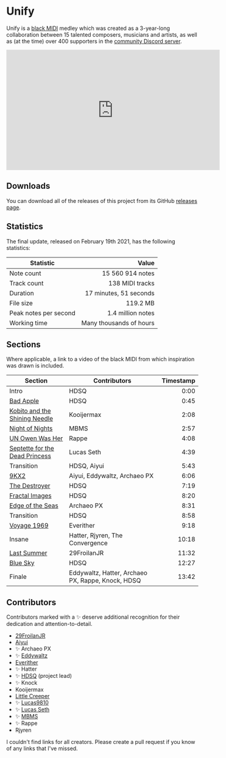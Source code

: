# Unify

Unify is a [black MIDI](https://en.wikipedia.org/wiki/Black_MIDI) medley which
was created as a 3-year-long collaboration between 15 talented composers,
musicians and artists, as well as (at the time) over 400 supporters in the
[community Discord server](https://discord.gg/zWPAkgjpCW).

<iframe width="560" height="315" src="https://www.youtube.com/embed/83CqPViJB0I?si=VhgxpccTeALXYrnr" title="YouTube video player" frameborder="0" allow="accelerometer; autoplay; clipboard-write; encrypted-media; gyroscope; picture-in-picture; web-share" referrerpolicy="strict-origin-when-cross-origin" allowfullscreen></iframe>

## Downloads

You can download all of the releases of this project from its GitHub
[releases page](https://github.com/TheConvergenceProject/Unify/releases).

## Statistics

The final update, released on February 19th 2021, has the following statistics:

| Statistic             | Value                   |
|-----------------------|------------------------:|
| Note count            | 15 560 914 notes        |
| Track count           | 138 MIDI tracks         |
| Duration              | 17 minutes, 51 seconds  |
| File size             | 119.2 MB                |
| Peak notes per second | 1.4 million notes       |
| Working time          | Many thousands of hours |

## Sections

Where applicable, a link to a video of the black MIDI from which inspiration
was drawn is included.

| Section                        | Contributors | Timestamp  |
|--------------------------------|---------|------:|
| Intro                          | HDSQ    | 0:00  |
| [Bad Apple](https://youtu.be/NQPfYx0utvM) | HDSQ | 0:45  |
| [Kobito and the Shining Needle](https://youtu.be/mXDvEH72nAE) | Kooijermax | 2:08  |
| [Night of Nights](https://youtu.be/REV6N77XvlY) | MBMS | 2:57  |
| [UN Owen Was Her](https://youtu.be/GCIPZrwOBSU) | Rappe | 4:08  |
| [Septette for the Dead Princess](https://youtu.be/suUTVNrGGpM) | Lucas Seth | 4:39  |
| Transition                     | HDSQ, Aiyui | 5:43  |
| [9KX2](https://youtu.be/E7e36Yc3e3w) | Aiyui, Eddywaltz, Archaeo PX | 6:06  |
| [The Destroyer](https://youtu.be/Y778aWYmWNw) | HDSQ | 7:19  |
| [Fractal Images](https://youtu.be/1ckTRZyJdWQ) | HDSQ | 8:20  |
| [Edge of the Seas](https://youtu.be/2nVIzvVl2aQ) | Archaeo PX | 8:31  |
| Transition                     | HDSQ | 8:58  |
| [Voyage 1969](https://youtu.be/FDcTAu9bx7c) | Everither | 9:18  |
| Insane                         | Hatter, Rjyren, The Convergence | 10:18 |
| [Last Summer](https://youtu.be/ubm0wm-S7ys) | 29FroilanJR | 11:32 |
| [Blue Sky](https://youtu.be/r69AsoBI-YU) | HDSQ | 12:27 |
| Finale                         | Eddywaltz, Hatter, Archaeo PX, Rappe, Knock, HDSQ | 13:42 |

## Contributors

Contributors marked with a ✨ deserve additional recognition for their
dedication and attention-to-detail.

* [29FroilanJR](https://www.youtube.com/@29FroilanJR)
* [Aiyui](https://www.youtube.com/@aiyuui)
* ✨ Archaeo PX
* ✨ [Eddywaltz](https://www.youtube.com/@eddywaltz4848)
* [Everither](https://www.youtube.com/@Everither)
* ✨ Hatter
* ✨ [HDSQ](https://www.youtube.com/@HDSQ) (project lead)
* ✨ Knock
* Kooijermax
* [Little Creeper](https://www.youtube.com/@LC-02)
* ✨ [Lucas9810](https://www.youtube.com/@LucasMIDI)
* ✨ [Lucas Seth](https://www.youtube.com/@LucassSeth)
* ✨ [MBMS](https://www.youtube.com/@MBMS)
* ✨ Rappe
* Rjyren

I couldn't find links for all creators. Please create a pull request if you
know of any links that I've missed.

